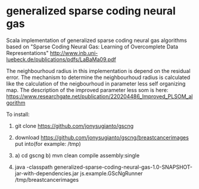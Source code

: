 # generalized sparse coding neural gas

Scala implementation of generalized sparse coding neural gas algorithms based on
"Sparse Coding Neural Gas: Learning of Overcomplete Data Representations"
http://www.inb.uni-luebeck.de/publications/pdfs/LaBaMa09.pdf

The neighbourhoud radius in this implementation is depend on the residual error.
The mechanism to determine the neighbourhoud radius is calculated like the calculation of
the neigbourhoud in parameter less self organizing map.
The description of the improved parameter less som is here:
https://www.researchgate.net/publication/220204486_Improved_PLSOM_algorithm

To install:

1. git clone https://github.com/jonysugianto/gscng

2. download https://github.com/jonysugianto/gscng/breastcancerimages put into(for example: /tmp)

3. a) cd gscng
   b) mvn clean compile assembly:single

4. java -classpath generalized-sparse-coding-neural-gas-1.0-SNAPSHOT-jar-with-dependencies.jar js.example.GScNgRunner /tmp/breastcancerimages